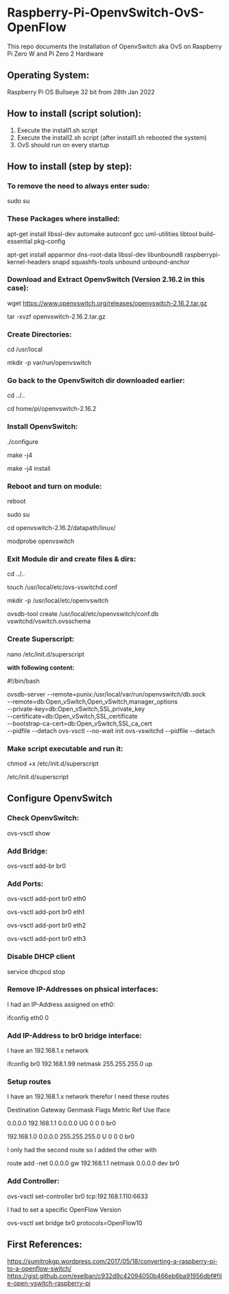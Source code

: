 # Raspberry-Pi-OpenvSwitch-OvS-OpenFlow
This repo documents the installation of OpenvSwitch aka OvS on Raspberry Pi Zero W and Pi Zero 2 Hardware

## Operating System:
Raspberry Pi OS Bullseye 32 bit from 28th Jan 2022

## How to install (script solution):
1. Execute the install1.sh script
2. Execute the install2.sh script (after install1.sh rebooted the system)
3. OvS should run on every startup


## How to install (step by step):

### To remove the need to always enter sudo:
sudo su

### These Packages where installed:
apt-get install libssl-dev automake autoconf gcc uml-utilities libtool build-essential pkg-config

apt-get install apparmor dns-root-data libssl-dev libunbound8 raspberrypi-kernel-headers snapd squashfs-tools unbound unbound-anchor

### Download and Extract OpenvSwitch (Version 2.16.2 in this case):
wget https://www.openvswitch.org/releases/openvswitch-2.16.2.tar.gz

tar -xvzf openvswitch-2.16.2.tar.gz

### Create Directories:
cd /usr/local

mkdir -p var/run/openvswitch

### Go back to the OpenvSwitch dir downloaded earlier:
cd ../..

cd home/pi/openvswitch-2.16.2

### Install OpenvSwitch:
./configure

make -j4

make -j4 install

### Reboot and turn on module:
reboot

sudo su

cd openvswitch-2.16.2/datapath/linux/

modprobe openvswitch

### Exit Module dir and create files & dirs:
cd ../..

touch /usr/local/etc/ovs-vswitchd.conf

mkdir -p /usr/local/etc/openvswitch

ovsdb-tool create /usr/local/etc/openvswitch/conf.db vswitchd/vswitch.ovsschema

### Create Superscript:
nano /etc/init.d/superscript

**with following content:**

#!/bin/bash

ovsdb-server    --remote=punix:/usr/local/var/run/openvswitch/db.sock \
                --remote=db:Open_vSwitch,Open_vSwitch,manager_options \
                --private-key=db:Open_vSwitch,SSL,private_key \
                --certificate=db:Open_vSwitch,SSL,certificate \
                --bootstrap-ca-cert=db:Open_vSwitch,SSL,ca_cert \
                --pidfile --detach
ovs-vsctl --no-wait init
ovs-vswitchd --pidfile --detach

### Make script executable and run it:
chmod +x /etc/init.d/superscript

/etc/init.d/superscript

## Configure OpenvSwitch

### Check OpenvSwitch:
ovs-vsctl show

### Add Bridge:
ovs-vsctl add-br br0

### Add Ports:
ovs-vsctl add-port br0 eth0

ovs-vsctl add-port br0 eth1

ovs-vsctl add-port br0 eth2

ovs-vsctl add-port br0 eth3

### Disable DHCP client
service dhcpcd stop

### Remove IP-Addresses on phsical interfaces:
I had an IP-Address assigned on eth0:

ifconfig eth0 0

### Add IP-Address to br0 bridge interface:
I have an 192.168.1.x network

ifconfig br0 192.168.1.99 netmask 255.255.255.0 up

### Setup routes
I have an 192.168.1.x network therefor I need these routes

Destination     Gateway         Genmask         Flags Metric Ref    Use Iface

0.0.0.0         192.168.1.1     0.0.0.0         UG    0      0        0 br0

192.168.1.0     0.0.0.0         255.255.255.0   U     0      0        0 br0


I only had the second route so I added the other with

route add -net 0.0.0.0 gw 192.168.1.1 netmask 0.0.0.0 dev br0

### Add Controller:
ovs-vsctl set-controller br0 tcp:192.168.1.110:6633

I had to set a specific OpenFlow Version

ovs-vsctl set bridge br0 protocols=OpenFlow10


## First References:

https://sumitrokgp.wordpress.com/2017/05/18/converting-a-raspberry-pi-to-a-openflow-switch/
https://gist.github.com/exelban/c932d9c42094050b466eb6ba91956dbf#file-open-vswitch-raspberry-pi
